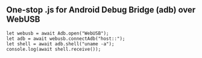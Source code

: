 ## One-stop .js for Android Debug Bridge (adb) over WebUSB

```
let webusb = await Adb.open("WebUSB");
let adb = await webusb.connectAdb("host::");
let shell = await adb.shell("uname -a");
console.log(await shell.receive());
```
